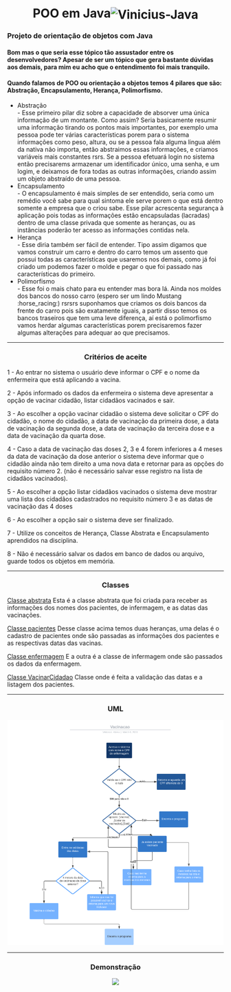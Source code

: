 <div align="center"><h1>POO em Java<img align="center" alt="Vinicius-Java" height="30" width="40"
    src="https://cdn.jsdelivr.net/gh/devicons/devicon/icons/java/java-original-wordmark.svg"></h1></div>

<div>
  <h3>Projeto de orientação de objetos com Java</h3>
  <p><h4>Bom mas o que seria esse tópico tão assustador entre os desenvolvedores? 
  Apesar de ser um tópico que gera bastante dúvidas aos demais, para mim eu acho que
  o entendimento foi mais tranquilo.</h4></p>
  <p><h4>Quando falamos de POO ou orientação a objetos temos 4 pilares que são: Abstração, Encapsulamento, Herança, Polimorfismo. </h4></p>
  <p>
    <ul>
      <li>Abstração</li> - Esse primeiro pilar diz sobre a capacidade de absorver uma única informação de um montante. Como assim? Seria basicamente resumir uma informação tirando os pontos mais importantes, por exemplo uma pessoa pode ter várias características porem para o sistema informações como peso, altura, ou se a pessoa fala alguma lingua além da nativa não importa, então abstraimos essas informações, e criamos variáveis mais constantes rsrs. Se a pessoa efetuará login no sistema então precisarems armazenar um identificador único, uma senha, e um logim, e deixamos de fora todas as outras informações, criando assim um objeto abstraído de uma pessoa. 
      <li>Encapsulamento</li> - O encapsulamento é mais simples de ser entendido, seria como um remédio você sabe para qual sintoma ele serve porem o que está dentro somente a empresa que o criou sabe. Esse pilar acrescenta segurança à aplicação pois todas as informações estão encapsuladas (lacradas) dentro de uma classe privada que somente as heranças, ou as instâncias poderão ter acesso as informações contidas nela.
      <li>Herança</li> - Esse diria também ser fácil de entender. Tipo assim digamos que vamos construir um carro e dentro do carro temos um assento que possui todas as características que usaremos nos demais, como já foi criado um podemos fazer o molde e pegar o que foi passado nas características do primeiro. 
      <li>Polimorfismo</li> - Esse foi o mais chato para eu entender mas bora lá. Ainda nos moldes dos bancos do nosso carro (espero ser um lindo Mustang :horse_racing:) rsrsrs suponhamos que criamos os dois bancos da frente do carro pois são exatamente iguais, a partir disso temos os bancos traseiros que tem uma leve diferença, aí está o polimorfismo vamos herdar algumas características porem precisaremos fazer algumas alterações para adequar ao que precisamos.  
    </ul>
  </p>
</div>
<hr size="50" width="100%" align="center" noshade></hr>

<div align="center"> <h3>Critérios de aceite</h3> </div>

<div>
 <p> 1 - Ao entrar no sistema o usuário deve informar o CPF e o nome da enfermeira que está aplicando a vacina.</p>
 <p> 2 - Após informado os dados da enfermeira o sistema deve apresentar a opção de vacinar cidadão, listar cidadãos vacinados e sair.</p>
 <p> 3 - Ao escolher a opção vacinar cidadão o sistema deve solicitar o CPF do cidadão, o nome do cidadão, a data de vacinação da primeira dose, a data de vacinação da         segunda dose, a data de vacinação da terceira dose e a data de vacinação da quarta dose.</p>
 <p> 4 - Caso a data de vacinação das doses 2, 3 e 4 forem inferiores a 4 meses da data de vacinação da dose anterior o sistema deve informar que o cidadão ainda não            tem   direito a uma nova data e retornar para as opções do requisito número 2. (não é necessário salvar esse registro na lista de cidadãos vacinados).</p>
 <p> 5 - Ao escolher a opção listar cidadãos vacinados o sistema deve mostrar uma lista dos cidadãos cadastrados no requisito número 3 e as datas de vacinação das 4            doses</p> 
 <p> 6 - Ao escolher a opção sair o sistema deve ser finalizado.</p>
 <p> 7 - Utilize os conceitos de Herança, Classe Abstrata e Encapsulamento aprendidos na disciplina.</p>
 <p> 8 - Não é necessário salvar os dados em banco de dados ou arquivo, guarde todos os objetos em memória.</p>
<div>
<hr>
<div align="center"> <h3>Classes</h3> </div>

[Classe abstrata](https://github.com/OVinicius1995/POO---JAVA/blob/main/vacinacao/src/Cadastro.java) Esta é a classe abstrata que foi criada para receber as informações dos nomes dos pacientes, de infermagem, e as datas das vacinações.

[Classe pacientes](https://github.com/OVinicius1995/POO---JAVA/blob/main/vacinacao/src/Pacientes.java) Desse classe acima temos duas heranças, uma delas é o cadastro de pacientes onde são passadas as informações dos pacientes e as respectivas datas das vacinas.

[Classe enfermagem](https://github.com/OVinicius1995/POO---JAVA/blob/main/vacinacao/src/Enfermagem.java) E a outra é a classe de infermagem onde são passados os dados da enfermagem.

[Classe VacinarCidadao](https://github.com/OVinicius1995/POO---JAVA/blob/main/vacinacao/src/VacinarCidadao.java) Classe onde é feita a validação das datas e a listagem dos pacientes.
<hr>
<div align="center"> <h3>UML</h3> </div>

<div align="center">
  <img src="https://github.com/OVinicius1995/POO---JAVA/blob/main/assets/imagem_2023-03-06_120339499.png">
</div>
<hr>

<div align="center"> <h3>Demonstração</h3> </div>

<div align="center">
  <img src="https://github.com/OVinicius1995/POO---JAVA/blob/main/assets/breve_demonstracao.gif">
</div>
